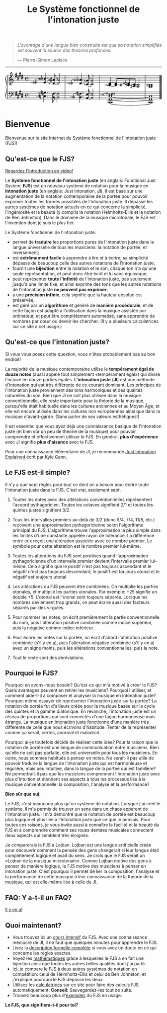 ﻿---
title: Le Système fonctionnel de l'intonation juste
---

> *L'avantage d'une langue bien construite est que sa notation simplifiée est souvent la source des théories profondes.*
>
> — Pierre-Simon Laplace

---

<img src="../assets/impression.png" alt="Voici le FJS!">

# Bienvenue

Bienvenue sur le site Internet du Système fonctionnel de l'intonation juste (FJS)!

## Qu'est-ce que le FJS?

[Regardez l'introduction en vidéo!](https://youtu.be/38I3cylJlW4)

Le **Système fonctionnel de l'intonation juste** (en anglais: Functional Just System, **FJS**) est un nouveau système de notation pour la musique en **intonation juste** (en anglais: Just Intonation, **JI**). Il est basé sur une augmentation de la notation contemporaine de la portée pour pouvoir exprimer toutes les formes possibles de l'intonation juste. Il dépasse les autres systèmes de notation actuels en ce qui concerne la simplicité, l'ingéniosité et la beauté (y compris la notation Helmholtz-Ellis et la notation de Ben Johnston). Dans le domaine de la musique microtonale, le FJS est l'invention dont je suis le plus fier.

Le Système fonctionnel de l'intonation juste:

- permet de **traduire** les proportions pures de l'intonation juste dans la langue universelle de tous les musiciens: la notation de portée, et inversement;
- est **extrêmement facile** à apprendre à lire et à écrire; sa simplicité dépasse de beaucoup celle des autres notations de l'intonation juste;
- fournit une **bijection** entre la notation et le son, chaque ton n'a qu'une seule représentation, et peut donc être écrit et lu sans équivoque;
- peut représenter **toute l'infinité** de l'intonation juste, pas seulement jusqu'à une limite fixe, et ainsi exprime des tons que les autres notations de l'intonation juste **ne peuvent pas exprimer**;
- a une **précision infinie**, cela signifie que la hauteur absolue est préservée;
- est géré par un **algorithme** et généré de **manière procédurale**, et de cette façon est adapté à l'utilisation dans la musique assistée par ordinateur, et peut être complètement automatisé, sans apprendre de nombres par cœur ou devoir les chercher. (Il y a plusieurs calculatrices sur ce site à cet usage.)

## Qu'est-ce que l'intonation juste?

Si vous vous posez cette question, vous n'êtes probablement pas au bon endroit!

La majorité de la musique contemporaine utilise le **tempérament égal de douze notes** (aussi appelé tout simplement «tempérament égal») qui divise l'octave en douze parties égales. **L'intonation juste** (**JI**) est une méthode d'intonation qui est très différente de ce courant dominant. Les principes de l'intonation juste proviennent des tons harmoniques et des qualités naturelles du son. Bien que JI ne soit plus utilisée dans la musique conventionnelle, elle reste importante pour la théorie de la musique, puisqu'elle était habituelle dans les cultures anciennes et au Moyen Âge, et elle est encore utilisée dans les cultures non européennes ainsi que dans la musique d'avant-garde. (Sans parler de ses valeurs esthétiques!)

Il est essentiel que vous ayez déjà une connaissance basique de l'intonation juste (et bien sûr un peu de théorie de la musique) pour pouvoir comprendre et effectivement utiliser le FJS. En général, **plus d'expérience** avec JI signifie **plus d'aisance** avec le FJS.

Pour une connaissance élémentaire de JI, je recommande [Just Intonation Explained](https://www.kylegann.com/tuning.html) écrit par Kyle Gann.

## Le FJS est-il simple?

Il n'y a que sept règles pour tout ce dont on a besoin pour écrire toute l'intonation juste dans le FJS. C'est vrai, seulement sept.

1. Toutes les notes avec des altérations conventionnelles représentent l'accord pythagoricien. Toutes les octaves signifient 2/1 et toutes les quintes justes signifient 3/2.

2. Tous les intervalles premiers au-delà de 3/2 (donc 5/4, 7/4, 11/8, etc.) reçoivent une approximation pythagoricienne selon l'algorithme principal du FJS. L'algorithme trouve l'approximation la plus simple dans les limites d'une constante appelée rayon de tolérance. La différence entre eux reçoit une altération associée avec ce nombre premier. Le symbole pour cette altération est le nombre premier lui-même.

3. Toutes les altérations du FJS sont positives quand l'approximation pythagoricienne d'un intervalle premier devient l'intervalle premier lui-même. Cela signifie que le positif n'est pas toujours ascendant et le négatif n'est pas toujours descendant; le positif est toujours otonal et le négatif est toujours utonal.

4. Les altérations du FJS peuvent être combinées. On multiplie les parties otonales, et multiplie les parties utonales. Par exemple: +25 signifie un double +5. L'otonal est l'utonal sont toujours séparés. Lorsque les nombres deviennent trop grands, on peut écrire aussi des facteurs séparés par des virgules.

5. Pour nommer les notes, on écrit premièrement la partie conventionnelle du nom, puis l'altération positive combinée comme indice supérieur, puis la négative comme indice inférieur.

6. Pour écrire les notes sur la portée, on écrit d'abord l'altération positive combinée (s'il y en a), puis l'altération négative combinée (s'il y en a) avec un signe moins, puis les altérations conventionnelles, puis la note.

7. Tout le reste sont des abréviations.

## Pourquoi le FJS?

Pourquoi en avons-nous besoin? Qu'est-ce qui m'a motivé à créer le FJS? Quels avantages peuvent en retirer les musiciens? Pourquoi l'utiliser, et comment aide-t-il à composer et analyser la musique en intonation juste? Pourquoi même essayer de représenter l'intonation juste sur la portée? La notation de portée fut d'ailleurs créée pour la musique basée sur le cycle des quintes et la gamme diatonique. En revanche, l'intonation juste est un réseau de proportions qui sont connectés d'une façon harmonieuse mais étrange. La musique en intonation juste fonctionne d'une manière très différente de celle que nous écrivons d'habitude. Tenter de la représenter comme ça serait, certes, anormal et maladroit.

Pourquoi ai-je toutefois décidé de réaliser cette idée? Pour la raison que la notation de portée est une langue de communication entre musiciens. Bien qu'elle ne soit pas parfaite, elle est universelle pour tous les musiciens. En outre, nous sommes habitués à penser en notes. Ne serait-il pas utile de pouvoir traduire la langue de l'intonation juste qui est harmonieuse et régulière, mais peu intuitive, dans la langue de la portée qui est familière? Ne permettrait-il pas que les musiciens comprennent l'intonation juste avec plus d'intuition et étendent ses aspects à tous les processus liés à la musique conventionnelle: la composition, l'analyse et la performance?

**Bien sûr que oui.**

Le FJS, c'est beaucoup plus qu'un système de notation. Lorsque j'ai créé le système, il m'a permis de trouver un sens dans un chaos apparent de l'intonation juste. Il m'a démontré que la notation de portée est beaucoup plus logique et plus liée à l'intonation juste que ce que je pensais. Pour toutes ces raisons, je vous invite aussi à connaître la facilité et la beauté du FJS et à comprendre comment ses roues dentées musicales connectent deux aspects qui semblent très éloignés.

Je comparerais le FJS à Lojban. Lojban est une langue artificielle créée pour découvrir comment la pensée des gens changerait si leur langue était complètement logique et avait du sens. Je crois que le FJS serait un «Lojban de la musique microtonale». Comme Lojban motive des gens à penser de manière logique, le FJS motive des musiciens à penser en intonation juste. C'est pourquoi il permet de lier la composition, l'analyse et la performance de cette musique à leur connaissance de la théorie de la musique, qui est elle-même liée à celle de JI.

## FAQ: Y a-t-il un FAQ?

[Il y en a!](faq.html)

## Quoi maintenant?

- Vous trouvez ici un [cours intensif](crash.html) du FJS. Avec une connaissance médiocre de JI, il ne faut que quelques minutes pour apprendre le FJS.
- Lisez la [description formelle complète](rules.html) si vous avez un doute en ce qui concerne les règles exactes.
- Voyez les [mathématiques](math.html) grâce à lesquelles le FJS a en fait une bijection ainsi que toutes les autres belles qualités dont j'ai parlé.
- Ici, je [compare](compare.html) le FJS à deux autres systèmes de notation en compétition: celui de Helmholtz-Ellis et celui de Ben Johnston, et j'explique pourquoi le FJS dépasse les deux.
- Utilisez les [calculatrices](calc.html) sur ce site pour faire des calculs FJS automatiquement. **Conseil:** Sauvegardez-les tout de suite.
- Trouvez beaucoup plus d'[exemples](examples.html) du FJS en usage.

**Le FJS, que signifiera-t-il pour toi?**
